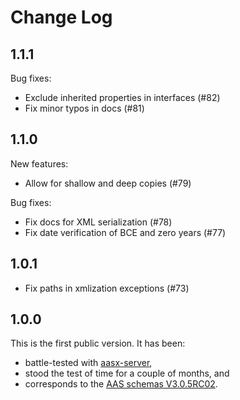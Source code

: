 # Change Log

## 1.1.1

Bug fixes:
* Exclude inherited properties in interfaces (#82)
* Fix minor typos in docs (#81)

## 1.1.0

New features:
* Allow for shallow and deep copies (#79)

Bug fixes:
* Fix docs for XML serialization (#78)
* Fix date verification of BCE and zero years (#77)

## 1.0.1

* Fix paths in xmlization exceptions (#73)

## 1.0.0

This is the first public version. It has been:

* battle-tested with [aasx-server],
* stood the test of time for a couple of months, and
* corresponds to the [AAS schemas V3.0.5RC02].

[aasx-server]: https://github.com/admin-shell-io/aasx-server
[AAS schemas V3.0.5RC02]: https://github.com/admin-shell-io/aas-specs/releases/tag/V3.0.5RC02
